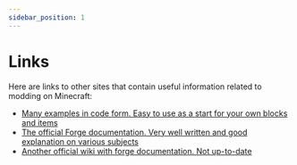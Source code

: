 ```yaml
---
sidebar_position: 1
---
```


# Links

Here are links to other sites that contain useful information related to modding on Minecraft:

* [Many examples in code form. Easy to use as a start for your own blocks and items](https://github.com/TheGreyGhost/MinecraftByExample)
* [The official Forge documentation. Very well written and good explanation on various subjects](https://mcforge.readthedocs.org/en/1.12.x/)
* [Another official wiki with forge documentation. Not up-to-date](https://www.minecraftforge.net/wiki/Main_Page)
